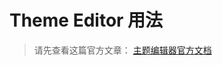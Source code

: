# Theme Editor 用法

>请先查看这篇官方文章： 
>[主题编辑器官方文档](https://docs.godotengine.org/zh-cn/4.x/tutorials/ui/gui_using_theme_editor.html)